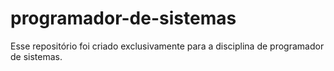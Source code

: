 # programador-de-sistemas
Esse repositório foi criado exclusivamente para a disciplina de programador de sistemas.
